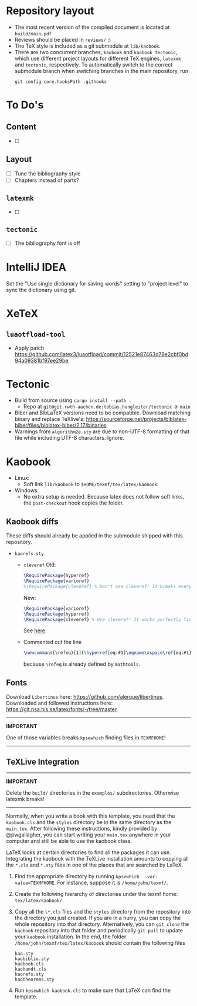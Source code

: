 # Repository layout
- The most recent version of the compiled document is located at `build/main.pdf`
- Reviews should be placed in `reviews/` :)
- The TeX style is included as a git submodule at `lib/kaobook`. 
- There are two concurrent branches, `kaobook` and `kaobook_tectonic`, which use different project layouts for different TeX engines, `latexmk` and `tectonic`, respectively. 
  To automatically switch to the correct submodule branch when switching branches in the main repository, run 
  ```
  git config core.hooksPath .githooks
  ```

# To Do's
## Content
- [ ]
## Layout
- [ ] Tune the bibliography style
- [ ] Chapters instead of parts?
## `latexmk`
- [ ]
## `tectonic`
- [ ] The bibliography font is off

# IntelliJ IDEA
Set the "Use single dictionary for saving words" setting to "project level" to sync the dictionary using git.

# XeTeX
 
## `luaotfload-tool`
- Apply patch https://github.com/latex3/luaotfload/commit/12521e87463d78e2cbf0bd94a09381bf97ee29be

# Tectonic
- Build from source using `cargo install --path .`
  - Repo at `git@git.rwth-aachen.de:tobias.hangleiter/tectonic @ main`
- Biber and BibLaTeX versions need to be compatible. Download matching binary and replace TeXlive's: https://sourceforge.net/projects/biblatex-biber/files/biblatex-biber/2.17/binaries
- Warnings from `algorithm2e.sty` are due to non-UTF-8 formatting of that file while including UTF-8 characters. Ignore.

# Kaobook
- Linux:
  - Soft link `lib/kaobook` to `$HOME/texmf/tex/latex/kaobook`.
- Windows:
  - No extra setup is needed. Because latex does not follow soft links, the `post-checkout` hook copies the folder.

## Kaobook diffs
These diffs should already be applied in the submodule shipped with this repository.
- `kaorefs.sty`
   - `cleveref`
     Old:
	 ```latex
	 \RequirePackage{hyperref}
	 \RequirePackage{varioref}
	 %\RequirePackage{cleveref} % Don't use cleveref! It breaks everything
	 ```
	 New:
	 ```latex
	 \RequirePackage{varioref}
	 \RequirePackage{hyperref}
	 \RequirePackage{cleveref} % Use cleveref! It works perfectly fine
	 ```
	 See [here](https://tex.stackexchange.com/questions/83037/difference-between-ref-varioref-and-cleveref-decision-for-a-thesis).

   - Commented out the line
     ```latex
     \newcommand{\refeq}[1]{\hyperref[eq:#1]\eqname\xspace\ref{eq:#1}}
     ```
     because `\refeq` is already defined by `mathtools`.

## Fonts
Download `Libertinus` here: https://github.com/alerque/libertinus.
Downloaded and followed instructions here: https://git.nsa.his.se/latex/fonts/-/tree/master.

---
**IMPORTANT**

One of those variables breaks `kpsewhich` finding files in `TEXMFHOME`!

---

## TeXLive Integration

---
**IMPORTANT**

Delete the `build/` directories in the `examples/` subdirectories. Otherwise latexmk breaks!

---

Normally, when you write a book with this template, you need that the
`kaobook.cls` and the `styles` directory be in the same directory as the
`main.tex`. After following these instructions, kindly provided by
@pwgallagher, you can start writing your `main.tex` anywhere in your
computer and still be able to use the kaobook class.

LaTeX looks at certain directories to find all the packages it can use.
Integrating the kaobook with the TeXLive installation amounts to
copying all the `*.cls` and `*.sty` files in one of the places that are
searched by LaTeX.

1. Find the appropriate directory by running `kpsewhich 
   -var-value=TEXMFHOME`. For instance, suppose it is
   `/home/john/texmf/`.

2. Create the following hierarchy of directories under the texmf home:
   `tex/latex/kaobook/`.

3. Copy all the `\*.cls` files and the `styles` directory from the
   repository into the directory you just created. If you are in a
   hurry, you can copy the whole repository into that directory.
   Alternatively, you can `git clone` the `kaobook` repository into that folder
   and periodically `git pull` to update your `kaobook` installation.
   In the end, the folder `/home/john/texmf/tex/latex/kaobook` should contain the
   following files
   ```
   kao.sty
   kaobiblio.sty
   kaobook.cls
   kaohandt.cls
   kaorefs.sty
   kaotheorems.sty
   ```

4. Run `kpsewhich kaobook.cls` to make sure that LaTeX can find the
   template.
